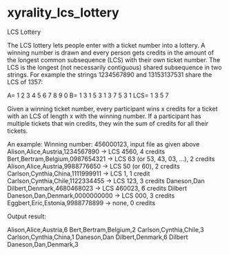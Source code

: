 # xyrality_lcs_lottery
LCS Lottery

The LCS lottery lets people enter with a ticket number into a lottery. 
A winning number is drawn and every person gets credits in the amount of the longest common subsequence (LCS) with their own ticket number.
The LCS is the longest (not necessarily contiguous) shared subsequence in two strings.
For example the strings 1234567890 and 13153137531 share the LCS of 1357:

A= 1 2 3 4 5 6 7 8 9 0
B= 1 3 1 5 3 1 3 7 5 3 1
LCS= 1 3 5 7

Given a winning ticket number, every participant wins x credits for a ticket with an
LCS of length x with the winning number. If a participant has multiple tickets that win credits, 
they win the sum of credits for all their tickets.

An example: Winning number: 456000123, input file as given above
Alison,Alice,Austria,1234567890 -> LCS 4560, 4 credits 
Bert,Bertram,Belgium,0987654321 -> LCS 63 (or 53, 43, 03, ...), 2 credits 
Alison,Alice,Austria,9988776650 -> LCS 50 (or 60), 2 credits 
Carlson,Cynthia,China,1111999911 -> LCS 1, 1 credit 
Carlson,Cynthia,Chile,1122334455 -> LCS 123, 3 credits 
Daneson,Dan Dilbert,Denmark,4680468023 -> LCS 460023, 6 credits 
Dilbert Daneson,Dan,Denmark,0000000000 -> LCS 000, 3 credits 
Eggbert,Eric,Estonia,9988778899 -> none, 0 credits 

Output result:

Alison,Alice,Austria,6 
Bert,Bertram,Belgium,2 
Carlson,Cynthia,Chile,3 
Carlson,Cynthia,China,1 
Daneson,Dan Dilbert,Denmark,6 
Dilbert Daneson,Dan,Denmark,3 
